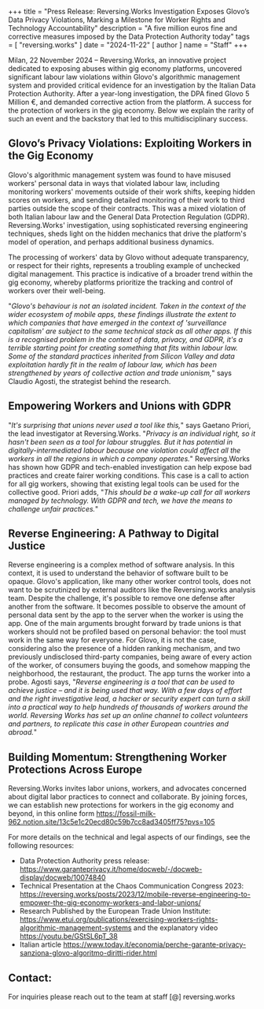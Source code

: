 +++
title = "Press Release: Reversing.Works Investigation Exposes Glovo’s Data Privacy Violations, Marking a Milestone for Worker Rights and Technology Accountability"
description = "A five million euros fine and corrective measures imposed by the Data Protection Authority today"
tags = [
  "reversing.works"
]
date = "2024-11-22"
[ author ]
  name = "Staff"
+++

Milan, 22 November 2024 – Reversing.Works, an innovative project dedicated to exposing abuses within gig economy platforms, uncovered significant labour law violations within Glovo's algorithmic management system and provided critical evidence for an investigation by the Italian Data Protection Authority. After a year-long investigation, the DPA fined Glovo 5 Million €, and demanded corrective action from the platform. A success for the protection of workers in the gig economy. Below we explain the rarity of such an event and the backstory that led to this multidisciplinary success.

## Glovo’s Privacy Violations: Exploiting Workers in the Gig Economy

Glovo's algorithmic management system was found to have misused workers' personal data in ways that violated labour law, including monitoring workers' movements outside of their work shifts, keeping hidden scores on workers, and sending detailed monitoring of their work to third parties outside the scope of their contracts.
This was a mixed violation of both Italian labour law and the General Data Protection Regulation (GDPR). Reversing.Works' investigation, using sophisticated reversing engineering techniques, sheds light on the hidden mechanics that drive the platform's model of operation, and perhaps additional business dynamics.

The processing of workers' data by Glovo without adequate transparency, or respect for their rights, represents a troubling example of unchecked digital management. This practice is indicative of a broader trend within the gig economy, whereby platforms prioritize the tracking and control of workers over their well-being.

"_Glovo's behaviour is not an isolated incident. Taken in the context of the wider ecosystem of mobile apps, these findings illustrate the extent to which companies that have emerged in the context of 'surveillance capitalism' are subject to the same technical stack as all other apps. If this is a recognised problem in the context of data, privacy, and GDPR, it's a terrible starting point for creating something that fits within labour law. Some of the standard practices inherited from Silicon Valley and data exploitation hardly fit in the realm of labour law, which has been strengthened by years of collective action and trade unionism,_" says Claudio Agosti, the strategist behind the research.

## Empowering Workers and Unions with GDPR

"_It's surprising that unions never used a tool like this,_" says Gaetano Priori, the lead investigator at Reversing.Works. "_Privacy is an individual right, so it hasn't been seen as a tool for labour struggles. But it has potential in digitally-intermediated labour because one violation could affect all the workers in all the regions in which a company operates._"
Reversing.Works has shown how GDPR and tech-enabled investigation can help expose bad practices and create fairer working conditions. This case is a call to action for all gig workers, showing that existing legal tools can be used for the collective good. Priori adds, "_This should be a wake-up call for all workers managed by technology. With GDPR and tech, we have the means to challenge unfair practices._"

## Reverse Engineering: A Pathway to Digital Justice

Reverse engineering is a complex method of software analysis. In this context, it is used to understand the behavior of software built to be opaque. Glovo's application, like many other worker control tools, does not want to be scrutinized by external auditors like the Reversing.works analysis team.
Despite the challenge, it's possible to remove one defense after another from the software. It becomes possible to observe the amount of personal data sent by the app to the server when the worker is using the app. 
One of the main arguments brought forward by trade unions is that workers should not be profiled based on personal behavior: the tool must work in the same way for everyone. For Glovo, it is not the case, considering also the presence of a hidden ranking mechanism, and two previously undisclosed third-party companies, being aware of every action of the worker, of consumers buying the goods, and somehow mapping the neighborhood, the restaurant, the product. The app turns the worker into a probe.
Agosti says, "_Reverse engineering is a tool that can be used to achieve justice – and it is being used that way. With a few days of effort and the right investigative lead, a hacker or security expert can turn a skill into a practical way to help hundreds of thousands of workers around the world. Reversing Works has set up an online channel to collect volunteers and partners, to replicate this case in other European countries and abroad._"

## Building Momentum: Strengthening Worker Protections Across Europe

Reversing.Works invites labor unions, workers, and advocates concerned about digital labor practices to connect and collaborate. By joining forces, we can establish new protections for workers in the gig economy and beyond, in this online form https://fossil-milk-962.notion.site/13c5e1c20ecd80c59b7cc8ad3405ff75?pvs=105 

For more details on the technical and legal aspects of our findings, see the following resources:

* Data Protection Authority press release: https://www.garanteprivacy.it/home/docweb/-/docweb-display/docweb/10074840 
* Technical Presentation at the Chaos Communication Congress 2023: https://reversing.works/posts/2023/12/mobile-reverse-engineering-to-empower-the-gig-economy-workers-and-labor-unions/ 
* Research Published by the European Trade Union Institute: https://www.etui.org/publications/exercising-workers-rights-algorithmic-management-systems and the explanatory video https://youtu.be/GStSL6pT_38 
* Italian article https://www.today.it/economia/perche-garante-privacy-sanziona-glovo-algoritmo-diritti-rider.html

## Contact:  

For inquiries please reach out to the team at staff [@] reversing.works



